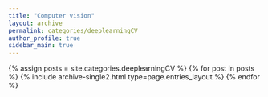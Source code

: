 ```yaml
---
title: "Computer vision"
layout: archive
permalink: categories/deeplearningCV
author_profile: true
sidebar_main: true
---
```


{% assign posts = site.categories.deeplearningCV %}
{% for post in posts %} {% include archive-single2.html type=page.entries_layout %} {% endfor %}